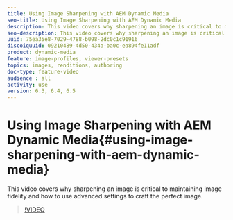 ```yaml
---
title: Using Image Sharpening with AEM Dynamic Media
seo-title: Using Image Sharpening with AEM Dynamic Media
description: This video covers why sharpening an image is critical to maintaining image fidelity and how to use advanced settings to craft the perfect image.
seo-description: This video covers why sharpening an image is critical to maintaining image fidelity and how to use advanced settings to craft the perfect image.
uuid: 75ea35e8-7029-4788-b098-2dc0c1c91916
discoiquuid: 09210489-4d50-434a-ba0c-ea894fe11adf
product: dynamic-media
feature: image-profiles, viewer-presets
topics: images, renditions, authoring
doc-type: feature-video
audience : all
activity: use
version: 6.3, 6.4, 6.5
---
```


# Using Image Sharpening with AEM Dynamic Media{#using-image-sharpening-with-aem-dynamic-media}

This video covers why sharpening an image is critical to maintaining image fidelity and how to use advanced settings to craft the perfect image.

>[!VIDEO](https://demos-pub.assetsadobe.com/etc/dam/viewers/s7viewers/html5/VideoViewer.html?asset=%2Fcontent%2Fdam%2Fdm-public-facing-upgrade-portal-video%2F04_DynamicImagery_AdvancedSettings_071917_BH.mp4&config=/etc/dam/presets/viewer/Video_social&serverUrl=https%3A%2F%2Fadobedemo62-h.assetsadobe.com%2Fis%2Fimage%2F&contenturl=%2F&config2=/etc/dam/presets/analytics&videoserverurl=https://gateway-na.assetsadobe.com/DMGateway/public/demoCo&posterimage=/content/dam/dm-public-facing-upgrade-portal-video/04_DynamicImagery_AdvancedSettings_071917_BH.mp4)

